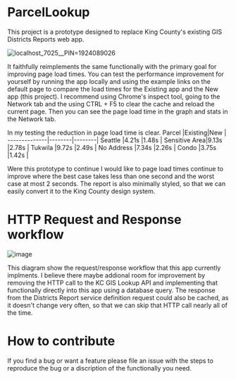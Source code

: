 # ParcelLookup
This project is a prototype designed to replace King County's existing GIS Districts Reports web app.

![localhost_7025__PIN=1924089026](https://user-images.githubusercontent.com/11726956/180100018-3b03c3c5-667f-4723-be1d-d920b7177c64.png)

It faithfully reimplements the same functionally with the primary goal for improving page load times. You can test the performance improvement for yourself by running the app locally and using the example links on the default page to compare the load times for the Existing app and the New app (this project). I recommend using Chrome's inspect tool, going to the Network tab and the using CTRL + F5 to clear the cache and reload the current page. Then you can see the page load time in the graph and stats in the Network tab.

In my testing the reduction in page load time is clear.
Parcel        |Existing|New     |
--------------|--------|--------|
Seattle       |4.21s   |1.48s   |
Sensitive Area|9.13s   |2.78s   |
Tukwila       |9.72s   |2.49s   |
No Address    |7.34s   |2.26s   |
Condo         |3.75s   |1.42s   |

Were this prototype to continue I would like to page load times continue to improve where the best case takes less than one second and the worst case at most 2 seconds. The report is also minimally styled, so that we can easily convert it to the King County design system.

# HTTP Request and Response workflow
![image](https://user-images.githubusercontent.com/11726956/180094086-0e8d2385-040f-4aa6-9614-b99339cdb593.png)

This diagram show the request/response workflow that this app currently implments. I believe there maybe addional room for improvement by removing the HTTP call to the KC GIS Lookup API and implementing that functionally directly into this app using a database query. The response from the Districts Report service definition request could also be cached, as it doesn't change very often, so that we can skip that HTTP call nearly all of the time.

# How to contribute
If you find a bug or want a feature please file an issue with the steps to reproduce the bug or a discription of the functionally you need.
